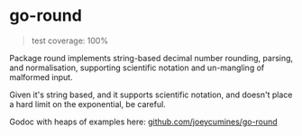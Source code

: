 # go-round

> test coverage: 100%

Package round implements string-based decimal number rounding, parsing, and normalisation,
supporting scientific notation and un-mangling of malformed input.

Given it's string based, and it supports scientific notation, and doesn't place a hard limit on the
exponential, be careful.

Godoc with heaps of examples here: [github.com/joeycumines/go-round](https://godoc.org/github.com/joeycumines/go-round)
